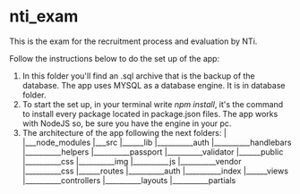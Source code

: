 # nti_exam
This is the exam for the recruitment process and evaluation by NTi.

Follow the instructions below to do the set up of the app:
1) In this folder you'll find an .sql archive that is the backup of the database. The app uses MYSQL as a database engine. It is in database folder.
2) To start the set up, in your terminal write *npm install*, it's the command to install every package located in package.json files. The app works with NodeJS so, be sure you have the engine in your pc.
3) The architecture of the app following the next folders:
| 
|___node_modules
|___src
|______lib
|__________auth
|__________handlebars
|__________helpers
|__________passport
|__________validator
|______public
|__________css
|__________img
|__________js
|__________vendor
|__________css
|______routes
|__________auth
|__________index
|______views
|__________controllers
|__________layouts
|__________partials